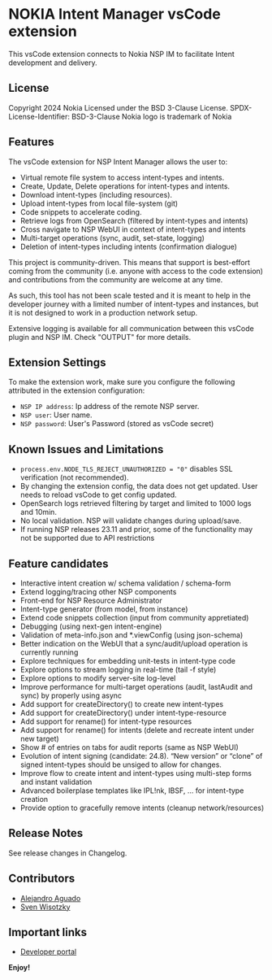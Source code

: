 # NOKIA Intent Manager vsCode extension 

This vsCode extension connects to Nokia NSP IM to facilitate Intent development and delivery.

## License

Copyright 2024 Nokia
Licensed under the BSD 3-Clause License.
SPDX-License-Identifier: BSD-3-Clause
Nokia logo is trademark of Nokia

## Features

The vsCode extension for NSP Intent Manager allows the user to:
* Virtual remote file system to access intent-types and intents.
* Create, Update, Delete operations for intent-types and intents.
* Download intent-types (including resources).
* Upload intent-types from local file-system (git)
* Code snippets to accelerate coding.
* Retrieve logs from OpenSearch (filtered by intent-types and intents)
* Cross navigate to NSP WebUI in context of intent-types and intents
* Multi-target operations (sync, audit, set-state, logging)
* Deletion of intent-types including intents (confirmation dialogue)

This project is community-driven. This means that support is best-effort coming from the community
(i.e. anyone with access to the code extension) and contributions from the community are welcome at any time.

As such, this tool has not been scale tested and it is meant to help in the developer journey with a
limited number of intent-types and instances, but it is not designed to work in a production network setup.

Extensive logging is available for all communication between this vsCode plugin and NSP IM.
Check "OUTPUT" for more details.

## Extension Settings

To make the extension work, make sure you configure the following attributed in the extension configuration:

* `NSP IP address`: Ip address of the remote NSP server.
* `NSP user`: User name.
* `NSP password`: User's Password (stored as vsCode secret)

## Known Issues and Limitations

* `process.env.NODE_TLS_REJECT_UNAUTHORIZED = "0"` disables SSL verification (not recommended).
* By changing the extension config, the data does not get updated. User needs to reload vsCode to get config updated.
* OpenSearch logs retrieved filtering by target and limited to 1000 logs and 10min.
* No local validation. NSP will validate changes during upload/save.
* If running NSP releases 23.11 and prior, some of the functionality may not be supported due to API restrictions

## Feature candidates

* Interactive intent creation w/ schema validation / schema-form
* Extend logging/tracing other NSP components
* Front-end for NSP Resource Administrator
* Intent-type generator (from model, from instance)
* Extend code snippets collection (input from community appretiated)
* Debugging (using next-gen intent-engine)
* Validation of meta-info.json and *.viewConfig (using json-schema)
* Better indication on the WebUI that a sync/audit/upload operation is currently running
* Explore techniques for embedding unit-tests in intent-type code
* Explore options to stream logging in real-time (tail -f style)
* Explore options to modify server-site log-level
* Improve performance for multi-target operations (audit, lastAudit and sync) by properly using async
* Add support for createDirectory() to create new intent-types
* Add support for createDirectory() under intent-type-resource
* Add support for rename() for intent-type resources
* Add support for rename() for intents (delete and recreate intent under new target)
* Show # of entries on tabs for audit reports (same as NSP WebUI)
* Evolution of intent signing (candidate: 24.8). “New version” or “clone” of signed intent-types should be unsiged to allow for changes.
* Improve flow to create intent and intent-types using multi-step forms and instant validation
* Advanced boilerplase templates like IPL!nk, IBSF, … for intent-type creation
* Provide option to gracefully remove intents (cleanup network/resources)

## Release Notes

See release changes in Changelog.

## Contributors

* [Alejandro Aguado](mailto:alejandro.aguado_martin@nokia.com)
* [Sven Wisotzky](mailto:sven.wisotzky@nokia.com)

## Important links

* [Developer portal](https://network.developer.nokia.com/learn/23_4/network-programmability-automation-frameworks)

**Enjoy!**
